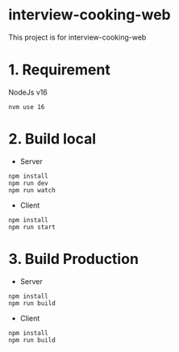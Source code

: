 # interview-cooking-web
This project is for interview-cooking-web

# 1. Requirement
NodeJs v16
```
nvm use 16
```

# 2. Build local
- Server
```
npm install
npm run dev
npm run watch
```

- Client
```
npm install
npm run start
```
# 3. Build Production
- Server
```
npm install
npm run build
```

- Client
```
npm install
npm run build
```
